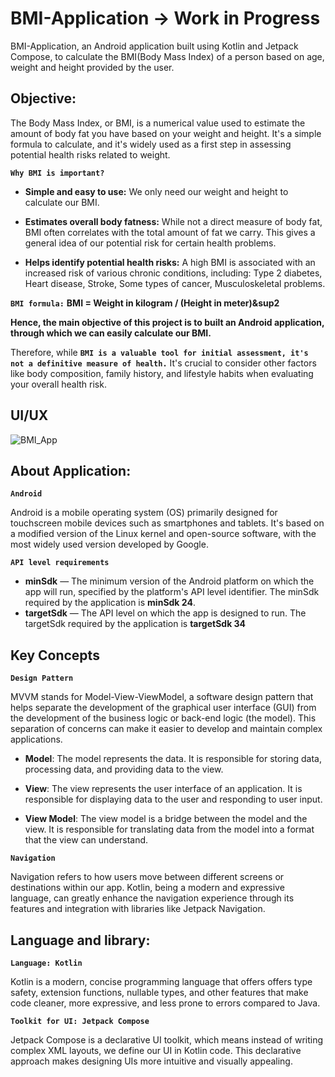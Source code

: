 
# BMI-Application -> Work in Progress
BMI-Application, an Android application built using Kotlin and Jetpack Compose, to calculate the BMI(Body Mass Index) of a person based on age, weight and height provided by the user.
## Objective:
The Body Mass Index, or BMI, is a numerical value used to estimate the amount of body fat you have based on your weight and height. It's a simple formula to calculate, and it's widely used as a first step in assessing potential health risks related to weight.

**``Why BMI is important?``**

* **Simple and easy to use:** We only need our weight and height to calculate our BMI.

* **Estimates overall body fatness:** While not a direct measure of body fat, BMI often correlates with the total amount of fat we carry. This gives a general idea of our potential risk for certain health problems.

* **Helps identify potential health risks:** A high BMI is associated with an increased risk of various chronic conditions, including: Type 2 diabetes, Heart disease, Stroke, Some types of cancer, Musculoskeletal problems.

**`BMI formula:`** **BMI = Weight in kilogram / (Height in meter)&sup2**

**Hence, the main objective of this project is to built an Android application, through which we can easily calculate our BMI.**

Therefore, while **``BMI is a valuable tool for initial assessment, it's not a definitive measure of health.``** It's crucial to consider other factors like body composition, family history, and lifestyle habits when evaluating your overall health risk.

## UI/UX

![BMI_App](https://github.com/mrinmoyxb/BMI-Application/assets/141025752/5d0b2807-0428-47f1-9114-e7c8d4fe3482)

## About Application:

**`Android`**

Android is a mobile operating system (OS) primarily designed for touchscreen mobile devices such as smartphones and tablets. It's based on a modified version of the Linux kernel and open-source software, with the most widely used version developed by Google.

**`API level requirements`**
* **minSdk** — The minimum version of the Android platform on which the app will run, specified by the platform's API level identifier. The minSdk required by the application is **minSdk 24**.
* **targetSdk** — The API level on which the app is designed to run. The targetSdk required by the application is **targetSdk 34**

## Key Concepts

**`Design Pattern`**

MVVM stands for Model-View-ViewModel, a software design pattern that helps separate the development of the graphical user interface (GUI) from the development of the business logic or back-end logic (the model). This separation of concerns can make it easier to develop and maintain complex applications.

* **Model**: The model represents the data. It is responsible for storing data, processing data, and providing data to the view. 

* **View**: The view represents the user interface of an application. It is responsible for displaying data to the user and responding to user input.

* **View Model**: The view model is a bridge between the model and the view. It is responsible for translating data from the model into a format that the view can understand. 

**`Navigation`**

Navigation refers to how users move between different screens or destinations within our app. Kotlin, being a modern and expressive language, can greatly enhance the navigation experience through its features and integration with libraries like Jetpack Navigation.
## Language and library:

**`Language: Kotlin`**

Kotlin is a modern, concise programming language that offers offers type safety, extension functions, nullable types, and other features that make code cleaner, more expressive, and less prone to errors compared to Java.

**`Toolkit for UI: Jetpack Compose`**

Jetpack Compose is a declarative UI toolkit, which means instead of writing complex XML layouts, we define our UI in Kotlin code. This declarative approach makes designing UIs more intuitive and visually appealing.
